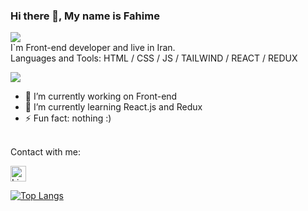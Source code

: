 

### Hi there 👋, My name is Fahime
![](https://res.cloudinary.com/practicaldev/image/fetch/s--goETGOXU--/c_limit%2Cf_auto%2Cfl_progressive%2Cq_66%2Cw_880/https://dev-to-uploads.s3.amazonaws.com/i/x3x5w638kkixi9s3h3vw.gif)
<br/>
I`m Front-end developer and live in Iran.
<br/>
Languages and Tools: HTML / CSS / JS / TAILWIND / REACT / REDUX

![](https://medium.com/saravananraghul/top-10-websites-for-coding-challenge-and-competition-for-all-in-2020-3c06251c7348)
<br/>
- 🔭 I’m currently working on Front-end 
- 🌱 I’m currently learning React.js and Redux 
- ⚡ Fun fact: nothing :) 
<br/>
Contact with me:

[<img src="https://img.shields.io/badge/LinkedIn-282C34?logo=linkedin&logoColor=0077B5" alt="LinkedIn logo" title="LinkedIn" height="25" />](https://www.linkedin.com/in/fahime-pourbarzegary-a59698229/)

[![Top Langs](https://github-readme-stats.vercel.app/api/top-langs/?username=FahimePourbarzegary&layout=compact)](https://github.com/anuraghazra/github-readme-stats)
